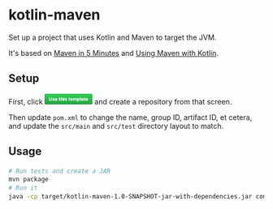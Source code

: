 # kotlin-maven

Set up a project that uses Kotlin and Maven to target the JVM.

It's based on [Maven in 5 Minutes](https://maven.apache.org/guides/getting-started/maven-in-five-minutes.html) and
[Using Maven with Kotlin](https://kotlinlang.org/docs/reference/using-maven.html).

## Setup

First, click <a href="https://github.com/bvanrijn/kotlin-maven/generate"><img src=images/use-this-template.png alt="the Use this template button" style="height: 1.5em"/></a> and create a repository from that screen.

Then update `pom.xml` to change the name, group ID, artifact ID, et cetera, and update the `src/main` and `src/test`
directory layout to match.

## Usage

```bash
# Run tests and create a JAR
mvn package
# Run it
java -cp target/kotlin-maven-1.0-SNAPSHOT-jar-with-dependencies.jar com.mycompany.app.App
```
